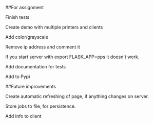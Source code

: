 ##For assignment 

Finish tests

Create demo with multiple printers and clients

Add color/grayscale

Remove ip address and comment it

If you start server with export FLASK_APP=pps it doesn't work.

Add documentation for tests

Add to Pypi

##Future improvements

Create automatic refreshing of page, if anything changes on server.

Store jobs to file, for persistence.

Add info to client

